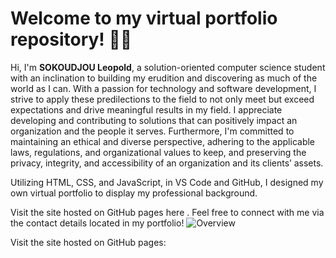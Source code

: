 # Welcome to my virtual portfolio repository! 👋🏾

Hi, I'm **SOKOUDJOU Leopold**, a solution-oriented computer science student with an inclination to building my erudition and discovering as much of the world as I can. With a passion for technology and software development, I strive to apply these predilections to the field to not only meet but exceed expectations and drive meaningful results in my field. I appreciate developing and contributing to solutions that can positively impact an organization and the people it serves. Furthermore, I'm committed to maintaining an ethical and diverse perspective, adhering to the applicable laws, regulations, and organizational values to keep, and preserving the privacy, integrity, and accessibility of an organization and its clients’ assets.

Utilizing HTML, CSS, and JavaScript, in VS Code and GitHub, I designed my own virtual portfolio to display my professional background.

Visit the site hosted on GitHub pages here . Feel free to connect with me via the contact details located in my portfolio!
![Overview](https://github.com/SOKOUDJOU-LEOPOLD/Portfolio-1/assets/109520753/12b8b968-a23f-49c3-91b7-84b72159206e)


Visit the site hosted on GitHub pages: 
